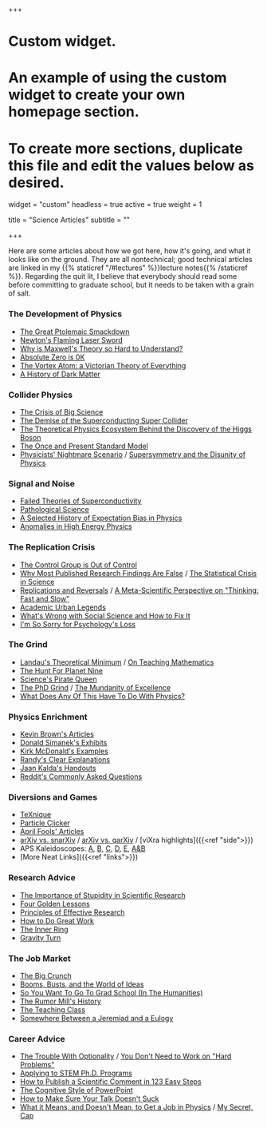 +++
# Custom widget.
# An example of using the custom widget to create your own homepage section.
# To create more sections, duplicate this file and edit the values below as desired.
widget = "custom"
headless = true
active = true
weight = 1

title = "Science Articles"
subtitle = ""

+++

Here are some articles about how we got here, how it's going, and what it looks like on the ground. They are all nontechnical; good technical articles are linked in my {{% staticref "/#lectures" %}}lecture notes{{% /staticref %}}. Regarding the quit lit, I believe that everybody should read some before committing to graduate school, but it needs to be taken with a grain of salt.

### The Development of Physics
- [The Great Ptolemaic Smackdown](http://faculty.fiu.edu/~blissl/Flynngs.pdf)
- [Newton's Flaming Laser Sword](https://philosophynow.org/issues/46/Newtons_Flaming_Laser_Sword)
- [Why is Maxwell's Theory so Hard to Understand?](https://www.damtp.cam.ac.uk/user/tong/em/dyson.pdf)
- [Absolute Zero is 0K](https://www.damninteresting.com/absolute-zero-is-0k/)
- [The Vortex Atom: a Victorian Theory of Everything](https://onlinelibrary.wiley.com/doi/abs/10.1034/j.1600-0498.2002.440102.x)
- [A History of Dark Matter](https://arxiv.org/abs/1605.04909)

### Collider Physics
- [The Crisis of Big Science](https://www.nybooks.com/articles/2012/05/10/crisis-big-science/)
- [The Demise of the Superconducting Super Collider](https://physicstoday.scitation.org/doi/10.1063/PT.3.3329)
- [The Theoretical Physics Ecosystem Behind the Discovery of the Higgs Boson](https://arxiv.org/abs/1609.04268)
- [The Once and Present Standard Model](https://arxiv.org/abs/1911.04604)
- [Physicists' Nightmare Scenario](https://www.science.org/doi/10.1126/science.315.5819.1657) / [Supersymmetry and the Disunity of Physics](https://arxiv.org/abs/2304.03673)

### Signal and Noise
- [Failed Theories of Superconductivity](https://arxiv.org/abs/1008.0447)
- [Pathological Science](http://galileo.phys.virginia.edu/~rjh2j/misc/Langmuir.pdf)
- [A Selected History of Expectation Bias in Physics](https://arxiv.org/abs/physics/0508199)
- [Anomalies in High Energy Physics](https://hepcomm.github.io/hepmist/)

### The Replication Crisis
- [The Control Group is Out of Control](https://slatestarcodex.com/2014/04/28/the-control-group-is-out-of-control/)
- [Why Most Published Research Findings Are False](https://journals.plos.org/plosmedicine/article?id=10.1371/journal.pmed.0020124) / [The Statistical Crisis in Science](http://www.stat.columbia.edu/~gelman/research/published/ForkingPaths.pdf)
- [Replications and Reversals](https://forrt.org/reversals/) / [A Meta-Scientific Perspective on "Thinking: Fast and Slow"](https://replicationindex.com/2020/12/30/a-meta-scientific-perspective-on-thinking-fast-and-slow/)
- [Academic Urban Legends](https://journals.sagepub.com/doi/full/10.1177/0306312714535679)
- [What's Wrong with Social Science and How to Fix It](https://fantasticanachronism.com/2020/09/11/whats-wrong-with-social-science-and-how-to-fix-it/)
- [I'm So Sorry for Psychology's Loss](https://www.experimental-history.com/p/im-so-sorry-for-psychologys-loss)

### The Grind
- [Landau's Theoretical Minimum](https://arxiv.org/abs/hep-ph/0204295) / [On Teaching Mathematics](https://www.maths.tcd.ie/pub/Maths/Courseware/ProblemSolving/Arnold/TeachingMathematics.pdf)
- [The Hunt For Planet Nine](https://longreads.com/2019/01/22/the-hunt-for-planet-nine/)
- [Science's Pirate Queen](https://www.theverge.com/2018/2/8/16985666/alexandra-elbakyan-sci-hub-open-access-science-papers-lawsuit)
- [The PhD Grind](https://www.dropbox.com/s/5c70typ50be0d9l/pguo-PhD-grind.pdf?dl=0) / [The Mundanity of Excellence](https://academics.hamilton.edu/documents/themundanityofexcellence.pdf)
- [What Does Any Of This Have To Do With Physics?](https://nautil.us/what-does-any-of-this-have-to-do-with-physics-236309/)

### Physics Enrichment
- [Kevin Brown's Articles](https://www.mathpages.com/home/iphysics.htm)
- [Donald Simanek's Exhibits](https://dsimanek.vialattea.net/)
- [Kirk McDonald's Examples](http://kirkmcd.princeton.edu/examples/)
- [Randy's Clear Explanations](https://www.cphysics.org/)
- [Jaan Kalda's Handouts](https://www.ioc.ee/~kalda/ipho/)
- [Reddit's Commonly Asked Questions](https://www.reddit.com/r/Physics/wiki/common)

### Diversions and Games
- [TeXnique](https://texnique.xyz)
- [Particle Clicker](https://particle-clicker.web.cern.ch/)
- [April Fools' Articles](http://peterdenton.github.io/Articles/AprilFools.html)
- [arXiv vs. snarXiv](http://snarxiv.org/vs-arxiv/) / [arXiv vs. qarXiv](https://www.mit.edu/~azlokapa/qarxiv/index.html) / [viXra highlights]({{<ref "side">}})
- APS Kaleidoscopes: [A](https://journals.aps.org/pra/kaleidoscope), [B](https://journals.aps.org/prb/kaleidoscope), [C](https://journals.aps.org/prc/kaleidoscope), [D](https://journals.aps.org/prd/kaleidoscope), [E](https://journals.aps.org/pre/kaleidoscope), [A&B](https://journals.aps.org/prab/kaleidoscope)
- [More Neat Links]({{<ref "links">}})

### Research Advice
- [The Importance of Stupidity in Scientific Research](https://journals.biologists.com/jcs/article/121/11/1771/30038/The-importance-of-stupidity-in-scientific-research)
- [Four Golden Lessons](https://www.nature.com/articles/426389a)
- [Principles of Effective Research](https://michaelnielsen.org/blog/principles-of-effective-research/)
- [How to Do Great Work](http://paulgraham.com/greatwork.html)
- [The Inner Ring](https://www.lewissociety.org/innerring/)
- [Gravity Turn](https://radimentary.wordpress.com/2021/08/16/gravity-turn/)

### The Job Market
- [The Big Crunch](http://www.its.caltech.edu/~dg/crunch_art.html) 
- [Booms, Busts, and the World of Ideas](https://www.journals.uchicago.edu/doi/abs/10.1086/667831)
- [So You Want To Go To Grad School (In The Humanities)](https://acoup.blog/2021/10/01/collections-so-you-want-to-go-to-grad-school-in-the-academic-humanities/)
- [The Rumor Mill's History](https://particle.physics.ucdavis.edu/rumor/doku.php?id=history)
- [The Teaching Class](https://www.guernicamag.com/the-teaching-class/) 
- [Somewhere Between a Jeremiad and a Eulogy](https://isi.org/modern-age/somewhere-between-a-jeremiad-and-a-eulogy/) 

### Career Advice
- [The Trouble With Optionality](https://www.thecrimson.com/article/2017/5/25/desai-commencement-ed/) / [You Don't Need to Work on "Hard Problems"](https://www.benkuhn.net/hard/)
- [Applying to STEM Ph.D. Programs](https://github.com/gwisk/gradguide)
- [How to Publish a Scientific Comment in 123 Easy Steps](https://frog.gatech.edu/Pubs/How-to-Publish-a-Scientific-Comment-in-123-Easy-Steps.pdf)
- [The Cognitive Style of PowerPoint](https://www.inf.ed.ac.uk/teaching/courses/pi/2016_2017/phil/tufte-powerpoint.pdf)
- [How to Make Sure Your Talk Doesn't Suck](http://www.damtp.cam.ac.uk/user/tong/talks/talk.pdf)
- [What it Means, and Doesn't Mean, to Get a Job in Physics](https://gravityandlevity.wordpress.com/2019/03/25/what-it-means-and-doesnt-mean-to-get-a-job-in-physics/) / [My Secret, Cap](https://4gravitons.com/2024/02/02/my-secret-cap/)